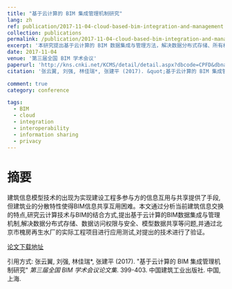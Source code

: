 ```yaml
---
title: "基于云计算的 BIM 集成管理机制研究"
lang: zh
ref: publication/2017-11-04-cloud-based-bim-integration-and-management
collection: publications
permalink: /publication/2017-11-04-cloud-based-bim-integration-and-management
excerpt: '本研究提出基于云计算的 BIM 数据集成与管理方法，解决数据分布式存储、所有权控制及信息共享难题'
date: 2017-11-04
venue: '第三届全国 BIM 学术会议'
paperurl: 'http://kns.cnki.net/KCMS/detail/detail.aspx?dbcode=CPFD&dbname=CPFDLAST2018&filename=JGCB201711001071&v=MTk5MTlGWmVzSURSTkt1aGRobmo5OFRuanFxeGRFZU1PVUtyaWZadTl2SHlubFU3ek1KbDRYTHlySWJMRzRIOWJOcm85'
citation: '张云翼, 刘强, 林佳瑞*, 张建平 (2017). &quot;基于云计算的 BIM 集成管理机制研究&quot; <i>第三届全国 BIM 学术会议论文集</i>. 399-403. 中国建筑工业出版社. 中国, 上海.'

comment: true
category: conference

tags: 
  - BIM
  - cloud
  - integration
  - interoperability
  - information sharing
  - privacy
---
```



摘要
====

建筑信息模型技术的出现为实现建设工程多参与方的信息互用与共享提供了手段,但建筑业的分散特性使得BIM信息共享互用困难。本文通过分析当前建筑信息交换的特点,研究云计算技术与BIM的结合方式,提出基于云计算的BIM数据集成与管理机制,解决数据分布式存储、数据访问权限与安全、模型数据共享等问题,并通过北京市槐房再生水厂的实际工程项目进行应用测试,对提出的技术进行了验证。

[论文下载地址](http://kns.cnki.net/KCMS/detail/detail.aspx?dbcode=CPFD&dbname=CPFDLAST2018&filename=JGCB201711001071&v=MTk5MTlGWmVzSURSTkt1aGRobmo5OFRuanFxeGRFZU1PVUtyaWZadTl2SHlubFU3ek1KbDRYTHlySWJMRzRIOWJOcm85)

引用方式: 张云翼, 刘强, 林佳瑞*, 张建平 (2017). &quot;基于云计算的 BIM 集成管理机制研究&quot; <i>第三届全国 BIM 学术会议论文集</i>. 399-403. 中国建筑工业出版社. 中国, 上海.